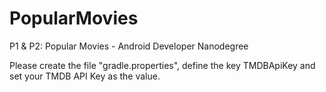 # PopularMovies
P1 &amp; P2: Popular Movies - Android Developer Nanodegree

Please create the file "gradle.properties", define the key TMDBApiKey and set your TMDB API Key as the value.
